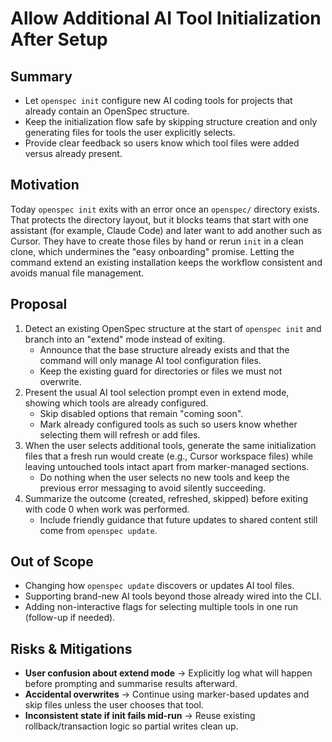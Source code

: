 # Allow Additional AI Tool Initialization After Setup

## Summary
- Let `openspec init` configure new AI coding tools for projects that already contain an OpenSpec structure.
- Keep the initialization flow safe by skipping structure creation and only generating files for tools the user explicitly selects.
- Provide clear feedback so users know which tool files were added versus already present.

## Motivation
Today `openspec init` exits with an error once an `openspec/` directory exists. That protects the directory layout, but it blocks
teams that start with one assistant (for example, Claude Code) and later want to add another such as Cursor. They have to create
those files by hand or rerun `init` in a clean clone, which undermines the "easy onboarding" promise. Letting the command extend
an existing installation keeps the workflow consistent and avoids manual file management.

## Proposal
1. Detect an existing OpenSpec structure at the start of `openspec init` and branch into an "extend" mode instead of exiting.
   - Announce that the base structure already exists and that the command will only manage AI tool configuration files.
   - Keep the existing guard for directories or files we must not overwrite.
2. Present the usual AI tool selection prompt even in extend mode, showing which tools are already configured.
   - Skip disabled options that remain "coming soon".
   - Mark already configured tools as such so users know whether selecting them will refresh or add files.
3. When the user selects additional tools, generate the same initialization files that a fresh run would create (e.g., Cursor
   workspace files) while leaving untouched tools intact apart from marker-managed sections.
   - Do nothing when the user selects no new tools and keep the previous error messaging to avoid silently succeeding.
4. Summarize the outcome (created, refreshed, skipped) before exiting with code 0 when work was performed.
   - Include friendly guidance that future updates to shared content still come from `openspec update`.

## Out of Scope
- Changing how `openspec update` discovers or updates AI tool files.
- Supporting brand-new AI tools beyond those already wired into the CLI.
- Adding non-interactive flags for selecting multiple tools in one run (follow-up if needed).

## Risks & Mitigations
- **User confusion about extend mode** → Explicitly log what will happen before prompting and summarise results afterward.
- **Accidental overwrites** → Continue using marker-based updates and skip files unless the user chooses that tool.
- **Inconsistent state if init fails mid-run** → Reuse existing rollback/transaction logic so partial writes clean up.
